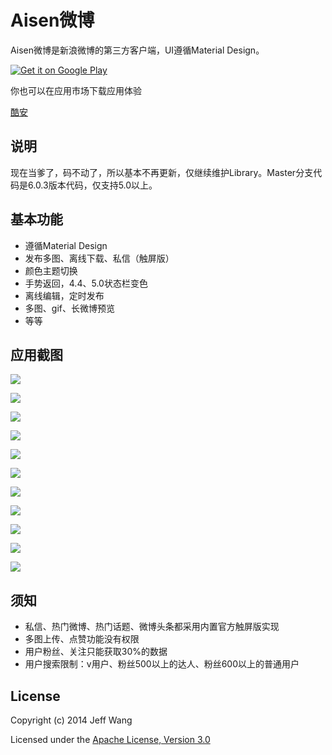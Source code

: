 # Aisen微博

Aisen微博是新浪微博的第三方客户端，UI遵循Material Design。

[![Get it on Google Play](http://www.android.com/images/brand/get_it_on_play_logo_small.png)](http://play.google.com/store/apps/details?id=org.aisen.weibo.sina)

你也可以在应用市场下载应用体验



[酷安](http://coolapk.com/apk/org.aisen.weibo.sina)



## 说明
现在当爹了，码不动了，所以基本不再更新，仅继续维护Library。Master分支代码是6.0.3版本代码，仅支持5.0以上。

## 基本功能
 
 * 遵循Material Design
 * 发布多图、离线下载、私信（触屏版）
 * 颜色主题切换
 * 手势返回，4.4、5.0状态栏变色
 * 离线编辑，定时发布
 * 多图、gif、长微博预览
 * 等等

## 应用截图

![](https://github.com/wangdan/AisenWeibo/raw/master/resource/444.gif) 

![](https://github.com/wangdan/AisenWeibo/raw/master/resource/222.gif) 

![](https://github.com/wangdan/AisenWeibo/raw/master/resource/333.gif) 

![](https://github.com/wangdan/AisenWeibo/raw/master/resource/555.gif) 

![](https://github.com/wangdan/AisenWeibo/raw/master/resource/777.gif) 

![](https://github.com/wangdan/AisenWeibo/raw/master/resource/666.gif) 

![](https://github.com/wangdan/AisenWeibo/raw/master/resource/git_2.png)

![](https://github.com/wangdan/AisenWeibo/raw/master/resource/git_6.png) 

![](https://github.com/wangdan/AisenWeibo/raw/master/resource/git_4.png) 

![](https://github.com/wangdan/AisenWeibo/raw/master/resource/git_5.png) 


![](https://github.com/wangdan/AisenWeibo/raw/master/resource/git_1.png) 

## 须知
 * 私信、热门微博、热门话题、微博头条都采用内置官方触屏版实现
 * 多图上传、点赞功能没有权限
 * 用户粉丝、关注只能获取30%的数据
 * 用户搜索限制：v用户、粉丝500以上的达人、粉丝600以上的普通用户

## License

Copyright (c) 2014 Jeff Wang

Licensed under the [Apache License, Version 3.0](http://opensource.org/licenses/GPL-3.0)

